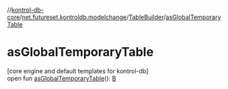 //[kontrol-db-core](../../../index.md)/[net.futureset.kontroldb.modelchange](../index.md)/[TableBuilder](index.md)/[asGlobalTemporaryTable](as-global-temporary-table.md)

# asGlobalTemporaryTable

[core engine and default templates for kontrol-db]\
open fun [asGlobalTemporaryTable](as-global-temporary-table.md)(): [B](index.md)
